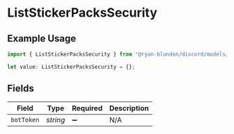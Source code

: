 # ListStickerPacksSecurity

## Example Usage

```typescript
import { ListStickerPacksSecurity } from "@ryan-blunden/discord/models/operations";

let value: ListStickerPacksSecurity = {};
```

## Fields

| Field              | Type               | Required           | Description        |
| ------------------ | ------------------ | ------------------ | ------------------ |
| `botToken`         | *string*           | :heavy_minus_sign: | N/A                |